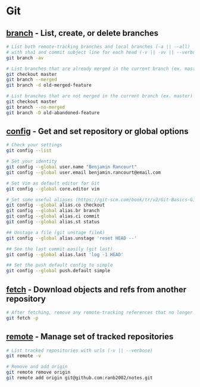 # Git
## [branch](https://git-scm.com/docs/git-branch) - List, create, or delete branches
```bash
# List both remote-tracking branches and local branches (-a || --all)
# with sha1 and commit subject line for each head (-v || -vv || --verborse)
git branch -av

# List branches that are already merged in the current branch (ex. master)
git checkout master
git branch --merged
git branch -d old-merged-feature

# List branches that are not merged in the current branch (ex. master)
git checkout master
git branch --no-merged
git branch -D old-abandoned-feature
```

## [config](https://git-scm.com/docs/git-config) - Get and set repository or global options
```bash
# Check your settings
git config --list

# Set your identity
git config --global user.name "Benjamin Rancourt"
git config --global user.email benjamin.rancourt@email.com

# Set Vim as default editor for Git
git config --global core.editor vim

# Set some useful aliases (https://git-scm.com/book/tr/v2/Git-Basics-Git-Aliases)
git config --global alias.co checkout
git config --global alias.br branch
git config --global alias.ci commit
git config --global alias.st status

## Unstage a file (git unstage fileA)
git config --global alias.unstage 'reset HEAD --'

## See the last commit easily (git last)
git config --global alias.last 'log -1 HEAD'

## Set the push default config to simple
git config --global push.default simple
```

## [fetch](https://git-scm.com/docs/git-fetch) - Download objects and refs from another repository
```bash
# After fetching, remove any remote-tracking references that no longer exist on the remote (-p || --prune)
git fetch -p
```

## [remote](https://git-scm.com/docs/git-remote) - Manage set of tracked repositories
```bash
# List tracked repositories with urls (-v || --verbose)
git remote -v

# Remove and add origin
git remote remove origin
git remote add origin git@github.com:ranb2002/notes.git 
```
